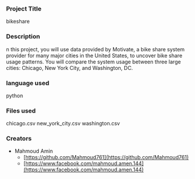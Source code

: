 
### Project Title
bikeshare 

### Description
n this project, you will use data provided by Motivate, a bike share system provider for many major cities in the United States, to uncover bike share usage patterns. You will compare the system usage between three large cities: Chicago, New York City, and Washington, DC.

### language used
python

### Files used
chicago.csv
new_york_city.csv
washington.csv

### Creators
* Mahmoud Amin
   - [https://github.com/Mahmoud761](https://github.com/Mahmoud761)
   - [https://www.facebook.com/mahmoud.amen.144](https://www.facebook.com/mahmoud.amen.144)

